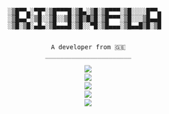<pre align="center">
                                                                        
░▒█▀▀▄░▀█▀░▒█▀▀▀█░▒█▄░▒█░▒█▀▀▀░▒█░░░░█▀▀▄
░▒█▄▄▀░▒█░░▒█░░▒█░▒█▒█▒█░▒█▀▀▀░▒█░░░▒█▄▄█
░▒█░▒█░▄█▄░▒█▄▄▄█░▒█░░▀█░▒█▄▄▄░▒█▄▄█▒█░▒█


  A developer from 🇬🇪
  _______________________
  
  <img src="https://img.shields.io/badge/Unreal%20Engine-313131?style=for-the-badge&logo=unrealengine&logoColor=white" />
  <img src="https://img.shields.io/badge/Linux-FCC624?style=for-the-badge&logo=linux&logoColor=black" />
  <img src="https://img.shields.io/badge/Lua-2C2D72?style=for-the-badge&logo=lua&logoColor=white" />
  <img src="https://img.shields.io/badge/Luau-000000?style=for-the-badge&logo=roblox&logoColor=white" />
  <img src="https://img.shields.io/badge/C%23-239120?style=for-the-badge&logo=c-sharp&logoColor=white" />
</pre>
